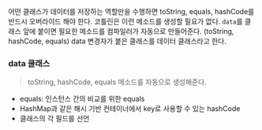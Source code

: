 어떤 클래스가 데이터를 저장하는 역할만을 수행하면 toString, equals, hashCode를 반드시 오버라이드 해야 한다. 코틀린은 이런 메소드를 생성할 필요가 없다. `data`를 클래스 앞에 붙이면 필요한 메소드를 컴파일러가 자동으로 만들어준다. (toString, hashCode, equals) data 변경자가 붙은 클래스를 데이터 클래스라고 한다. 

### data 클래스
> toString, hashCode, equals 메소드를 자동으로 생성해준다.
* equals: 인스턴스 간의 비교를 위한 equals
* HashMap과 같은 해시 기반 컨테이너에서 key로 사용할 수 있는 hashCode
* 클래스의 각 필드를 선언 
